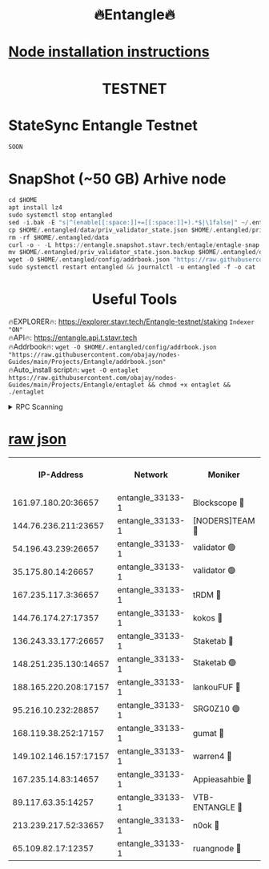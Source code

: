 <h1 align="center"> 🔥Entangle🔥</h1>

[Node installation instructions](https://github.com/obajay/nodes-Guides/tree/main/Projects/Entangle)
=

<h1 align="center"> TESTNET</h1>

# StateSync Entangle Testnet
```python
SOON
```
# SnapShot (~50 GB) Arhive node
```python
cd $HOME
apt install lz4
sudo systemctl stop entangled
sed -i.bak -E "s|^(enable[[:space:]]+=[[:space:]]+).*$|\1false|" ~/.entangled/config/config.toml
cp $HOME/.entangled/data/priv_validator_state.json $HOME/.entangled/priv_validator_state.json.backup
rm -rf $HOME/.entangled/data
curl -o - -L https://entangle.snapshot.stavr.tech/entagle/entagle-snap.tar.lz4 | lz4 -c -d - | tar -x -C $HOME/.entangled --strip-components 2
mv $HOME/.entangled/priv_validator_state.json.backup $HOME/.entangled/data/priv_validator_state.json
wget -O $HOME/.entangled/config/addrbook.json "https://raw.githubusercontent.com/obajay/nodes-Guides/main/Projects/Entangle/addrbook.json"
sudo systemctl restart entangled && journalctl -u entangled -f -o cat
```
 <h1 align="center"> Useful Tools</h1>
 
🔥EXPLORER🔥: https://explorer.stavr.tech/Entangle-testnet/staking        `Indexer "ON"` \
🔥API🔥:      https://entangle.api.t.stavr.tech \
🔥Addrbook🔥: ```wget -O $HOME/.entangled/config/addrbook.json "https://raw.githubusercontent.com/obajay/nodes-Guides/main/Projects/Entangle/addrbook.json"``` \
🔥Auto_install script🔥:  `wget -O entaglet https://raw.githubusercontent.com/obajay/nodes-Guides/main/Projects/Entangle/entaglet && chmod +x entaglet && ./entaglet`


<details>
<summary>RPC Scanning</summary>

<h2 align="center"> We scan nodes in real time every 4 hours. And we provide the final result of RPC endpoints.
We cannot influence the operation of these nodes in any way. </h2>


```python
If Voting Power is higher than 0 --> then the Node is a validator of the network and may be subject to attack and be a potential threat to the chain.
```
```python
We marked such validators with a red symbol
```

</details>

[raw json](https://rpc-check.entangt.stavr.tech/entangt/rpc-entangt-result.json)
=


<table><tr><th>IP-Address</th><th>Network</th><th>Moniker</th><th>Latest Block Height</th><th>Earliest Block Height</th><th>Catching Up</th><th>Tx Index</th><th>Voting Power</th><th>Scan Time</th></tr><tr><td>161.97.180.20:36657</td><td>entangle_33133-1</td><td>Blockscope 🔴</td><td>1368746</td><td>1</td><td>False</td><td>off</td><td>259586473635098</td><td>2023-12-28T12:33:15.217251876UTC</td></tr><tr><td>144.76.236.211:23657</td><td>entangle_33133-1</td><td>[NODERS]TEAM 🔴</td><td>1368748</td><td>1</td><td>False</td><td>off</td><td>47049700500000000</td><td>2023-12-28T12:33:27.633181452UTC</td></tr><tr><td>54.196.43.239:26657</td><td>entangle_33133-1</td><td>validator 🟢</td><td>1368749</td><td>1</td><td>False</td><td>on</td><td>0</td><td>2023-12-28T12:33:35.744076338UTC</td></tr><tr><td>35.175.80.14:26657</td><td>entangle_33133-1</td><td>validator 🟢</td><td>1368750</td><td>1</td><td>False</td><td>on</td><td>0</td><td>2023-12-28T12:33:36.722999910UTC</td></tr><tr><td>167.235.117.3:36657</td><td>entangle_33133-1</td><td>tRDM 🔴</td><td>1368750</td><td>1</td><td>False</td><td>on</td><td>59819660338000</td><td>2023-12-28T12:33:37.038210285UTC</td></tr><tr><td>144.76.174.27:17357</td><td>entangle_33133-1</td><td>kokos 🔴</td><td>1368747</td><td>145001</td><td>False</td><td>on</td><td>89890100000000</td><td>2023-12-28T12:33:24.612493984UTC</td></tr><tr><td>136.243.33.177:26657</td><td>entangle_33133-1</td><td>Staketab 🔴</td><td>1368748</td><td>660001</td><td>False</td><td>on</td><td>73180514827080</td><td>2023-12-28T12:33:29.991953748UTC</td></tr><tr><td>148.251.235.130:14657</td><td>entangle_33133-1</td><td>Staketab 🟢</td><td>1368746</td><td>660801</td><td>False</td><td>on</td><td>0</td><td>2023-12-28T12:33:14.920198200UTC</td></tr><tr><td>188.165.220.208:17157</td><td>entangle_33133-1</td><td>lankouFUF 🔴</td><td>1368747</td><td>725001</td><td>False</td><td>on</td><td>180899900000002</td><td>2023-12-28T12:33:20.234862713UTC</td></tr><tr><td>95.216.10.232:28857</td><td>entangle_33133-1</td><td>SRG0Z10 🟢</td><td>1368745</td><td>842001</td><td>False</td><td>off</td><td>0</td><td>2023-12-28T12:33:12.509244208UTC</td></tr><tr><td>168.119.38.252:17157</td><td>entangle_33133-1</td><td>gumat 🔴</td><td>1368747</td><td>962001</td><td>False</td><td>on</td><td>314013548351851</td><td>2023-12-28T12:33:19.949881389UTC</td></tr><tr><td>149.102.146.157:17157</td><td>entangle_33133-1</td><td>warren4 🔴</td><td>1368748</td><td>1054001</td><td>False</td><td>on</td><td>286531178365442</td><td>2023-12-28T12:33:27.395915379UTC</td></tr><tr><td>167.235.14.83:14657</td><td>entangle_33133-1</td><td>Appieasahbie 🔴</td><td>1368749</td><td>1076001</td><td>False</td><td>on</td><td>44568809900999996</td><td>2023-12-28T12:33:36.068023794UTC</td></tr><tr><td>89.117.63.35:14257</td><td>entangle_33133-1</td><td>VTB-ENTANGLE 🔴</td><td>1368748</td><td>1162001</td><td>False</td><td>off</td><td>115826514071325</td><td>2023-12-28T12:33:24.978821868UTC</td></tr><tr><td>213.239.217.52:33657</td><td>entangle_33133-1</td><td>n0ok 🔴</td><td>1368749</td><td>1268749</td><td>False</td><td>off</td><td>46574292273662988</td><td>2023-12-28T12:33:34.318899397UTC</td></tr><tr><td>65.109.82.17:12357</td><td>entangle_33133-1</td><td>ruangnode 🔴</td><td>1368746</td><td>1312001</td><td>False</td><td>off</td><td>262501785360543</td><td>2023-12-28T12:33:15.624751241UTC</td></tr></table>
